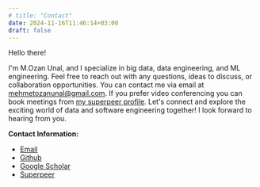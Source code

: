 ```yaml
---
# title: "Contact"
date: 2024-11-16T11:46:14+03:00
draft: false
---
```

Hello there!

I'm M.Ozan Unal, and I specialize in big data, data engineering, and ML engineering.
Feel free to reach out with any questions, ideas to discuss, or collaboration opportunities.
You can contact me via email at [mehmetozanunal@gmail.com](mailto:mehmetozanunal@gmail.com).
If you prefer video conferencing you can book meetings from [my superpeer profile](https://superpeer.com/mozanunal).
Let's connect and explore the exciting world of data and software engineering together!
I look forward to hearing from you.


**Contact Information:**
- [Email](mailto:mehmetozanunal@gmail.com)
- [Github](https://github.com/mozanunal)
- [Google Scholar](https://scholar.google.com/citations?user=u_HbXUUAAAAJ&hl=en)
- [Superpeer](https://superpeer.com/mozanunal)

